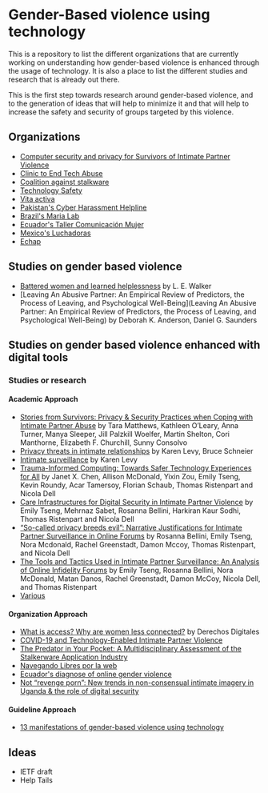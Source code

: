 # Gender-Based violence using technology

This is a repository to list the different organizations that are
currently working on understanding how gender-based violence is enhanced
through the usage of technology. It is also a place to list the different
studies and research that is already out there.

This is the first step towards research around gender-based violence, and
to the generation of ideas that will help to minimize it and that will help to
increase the safety and security of groups targeted by this violence.

## Organizations

* [Computer security and privacy for Survivors of Intimate Partner Violence](https://www.ipvtechresearch.org/)
* [Clinic to End Tech Abuse](https://www.ceta.tech.cornell.edu/)
* [Coalition against stalkware](https://stopstalkerware.org/)
* [Technology Safety](https://www.techsafety.org/)
* [Vita activa](https://vita-activa.org/)
* [Pakistan's Cyber Harassment Helpline](https://digitalrightsfoundation.pk/cyber-harassment-helpline/)
* [Brazil's Maria Lab](https://www.marialab.org/)
* [Ecuador's Taller Comunicación Mujer](https://www.tcmujer.org/wb#/inicio)
* [Mexico's Luchadoras](https://luchadoras.mx/)
* [Echap](https://echap.eu.org/)

## Studies on gender based violence

* [Battered women and learned helplessness](https://www.ncjrs.gov/App/Publications/abstract.aspx?ID=46167) by L. E. Walker
* [Leaving An Abusive Partner: An Empirical Review of Predictors, the Process of Leaving, and Psychological Well-Being](Leaving An Abusive Partner: An Empirical Review of Predictors, the Process of Leaving, and Psychological Well-Being) by Deborah K. Anderson, Daniel G. Saunders

## Studies on gender based violence enhanced with digital tools

### Studies or research

#### Academic Approach

* [Stories from Survivors: Privacy & Security Practices when Coping with Intimate Partner Abuse](https://dl.acm.org/doi/abs/10.1145/3025453.3025875) by Tara Matthews, Kathleen O’Leary, Anna Turner, Manya Sleeper, Jill Palzkill Woelfer, Martin Shelton, Cori Manthorne, Elizabeth F. Churchill, Sunny Consolvo
* [Privacy threats in intimate relationships](https://academic.oup.com/cybersecurity/article/6/1/tyaa006/5849222?searchresult=1) by Karen Levy, Bruce Schneier
* [Intimate surveillance](https://www.uidaho.edu/~/media/UIdaho-Responsive/Files/law/law-review/articles/volume-51/51-3-levy-karen-ec.ashx) by Karen Levy
* [Trauma-Informed Computing: Towards Safer Technology Experiences for All](http://nixdell.com/papers/chi22-trauma-informed-computing.pdf) by Janet X. Chen, Allison McDonald, Yixin Zou, Emily Tseng, Kevin Roundy, Acar Tamersoy, Florian Schaub, Thomas Ristenpart and Nicola Dell
* [Care Infrastructures for Digital Security in Intimate Partner Violence](https://www.ipvtechresearch.org/_files/ugd/884c63_60bad8c4a8e1421eaefef28f0ca5c70a.pdf) by Emily Tseng, Mehrnaz Sabet, Rosanna Bellini, Harkiran Kaur Sodhi, Thomas Ristenpart and Nicola Dell
* [“So-called privacy breeds evil”: Narrative Justifications for Intimate Partner Surveillance in Online Forums](https://rist.tech.cornell.edu/papers/forums.pdf) by Rosanna Bellini, Emily Tseng, Nora Mcdonald, Rachel Greenstadt, Damon Mccoy, Thomas Ristenpart, and Nicola Dell
* [The Tools and Tactics Used in Intimate Partner Surveillance: An Analysis of Online Infidelity Forums](https://arxiv.org/abs/2005.14341) by Emily Tseng, Rosanna Bellini, Nora McDonald, Matan Danos, Rachel Greenstadt, Damon McCoy, Nicola Dell, and Thomas Ristenpart
* [Various](https://ipvtechbib.randhome.io/)

#### Organization Approach

* [What is access? Why are women less connected?](https://www.derechosdigitales.org/wp-content/uploads/what-is-access-mx.pdf) by Derechos Digitales
* [COVID-19 and Technology-Enabled Intimate Partner Violence](https://82beb9a6-b7db-490a-88be-9f149bafe221.filesusr.com/ugd/c4e6d5_739b032c9b814b1997d85454b02c5057.pdf?index=true)
* [The Predator in Your Pocket: A Multidisciplinary Assessment of the Stalkerware Application Industry](https://citizenlab.ca/2019/06/the-predator-in-your-pocket-a-multidisciplinary-assessment-of-the-stalkerware-application-industry/)
* [Navegando Libres por la web](https://www.navegandolibres.org/)
* [Ecuador's diagnose of online gender violence](https://www.navegandolibres.org/images/navegando/Diagnostico_navegando_libres_f.pdf)
* [Not “revenge porn”: New trends in non-consensual intimate imagery in Uganda & the role of digital security](https://thebachchaoproject.org/not-revenge-porn-new-trends-in-non-consensual-intimate-imagery-in-uganda-the-role-of-digital-security-session-at-rightscon-online/)

#### Guideline Approach

* [13 manifestations of gender-based violence using technology](https://www.genderit.org/resources/13-manifestations-gender-based-violence-using-technology)

## Ideas

* IETF draft
* Help Tails
